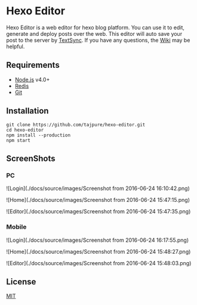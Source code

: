 # Hexo Editor
  Hexo Editor is a web editor for hexo blog platform. You can use it to edit, generate and deploy posts over the web. This editor will auto save your post to the server by [TextSync](https://github.com/tajpure/TextSync). If you have any questions, the [Wiki](https://github.com/tajpure/hexo-editor/wiki) may be helpful.

## Requirements
* [Node.js](https://nodejs.org) v4.0+
* [Redis](http://redis.io)
* [Git](https://git-scm.com/)

## Installation
```
git clone https://github.com/tajpure/hexo-editor.git
cd hexo-editor
npm install --production
npm start
```

## ScreenShots
### PC
![Login](./docs/source/images/Screenshot from 2016-06-24 16:10:42.png)

![Home](./docs/source/images/Screenshot from 2016-06-24 15:47:15.png)

![Editor](./docs/source/images/Screenshot from 2016-06-24 15:47:35.png)

### Mobile
![Login](./docs/source/images/Screenshot from 2016-06-24 16:17:55.png)

![Home](./docs/source/images/Screenshot from 2016-06-24 15:48:27.png)

![Editor](./docs/source/images/Screenshot from 2016-06-24 15:48:03.png)

License
----
[MIT](http://opensource.org/licenses/MIT)
